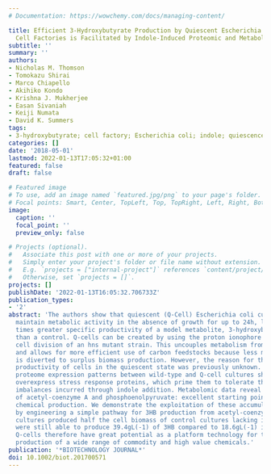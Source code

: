 ```yaml
---
# Documentation: https://wowchemy.com/docs/managing-content/

title: Efficient 3-Hydroxybutyrate Production by Quiescent Escherichia coli Microbial
  Cell Factories is Facilitated by Indole-Induced Proteomic and Metabolomic Changes
subtitle: ''
summary: ''
authors:
- Nicholas M. Thomson
- Tomokazu Shirai
- Marco Chiapello
- Akihiko Kondo
- Krishna J. Mukherjee
- Easan Sivaniah
- Keiji Numata
- David K. Summers
tags:
- 3-hydroxybutyrate; cell factory; Escherichia coli; indole; quiescence
categories: []
date: '2018-05-01'
lastmod: 2022-01-13T17:05:32+01:00
featured: false
draft: false

# Featured image
# To use, add an image named `featured.jpg/png` to your page's folder.
# Focal points: Smart, Center, TopLeft, Top, TopRight, Left, Right, BottomLeft, Bottom, BottomRight.
image:
  caption: ''
  focal_point: ''
  preview_only: false

# Projects (optional).
#   Associate this post with one or more of your projects.
#   Simply enter your project's folder or file name without extension.
#   E.g. `projects = ["internal-project"]` references `content/project/deep-learning/index.md`.
#   Otherwise, set `projects = []`.
projects: []
publishDate: '2022-01-13T16:05:32.706733Z'
publication_types:
- '2'
abstract: 'The authors show that quiescent (Q-Cell) Escherichia coli cultures can
  maintain metabolic activity in the absence of growth for up to 24h, leading to four
  times greater specific productivity of a model metabolite, 3-hydroxybutyrate (3HB),
  than a control. Q-cells can be created by using the proton ionophore indole to halt
  cell division of an hns mutant strain. This uncouples metabolism from cell growth
  and allows for more efficient use of carbon feedstocks because less metabolic effort
  is diverted to surplus biomass production. However, the reason for the increased
  productivity of cells in the quiescent state was previously unknown. In this study,
  proteome expression patterns between wild-type and Q-cell cultures show that Q-cells
  overexpress stress response proteins, which prime them to tolerate the metabolic
  imbalances incurred through indole addition. Metabolomic data reveal the accumulation
  of acetyl-coenzyme A and phosphoenolpyruvate: excellent starting points for high-value
  chemical production. We demonstrate the exploitation of these accumulated metabolites
  by engineering a simple pathway for 3HB production from acetyl-coenzyme A. Quiescent
  cultures produced half the cell biomass of control cultures lacking indole, but
  were still able to produce 39.4gL(-1) of 3HB compared to 18.6gL(-1) in the control.
  Q-cells therefore have great potential as a platform technology for the efficient
  production of a wide range of commodity and high value chemicals.'
publication: '*BIOTECHNOLOGY JOURNAL*'
doi: 10.1002/biot.201700571
---
```

